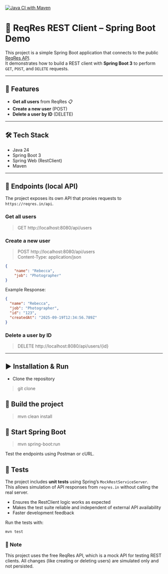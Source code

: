 [![Java CI with Maven](https://github.com/nina-bornemann/Reqres_in_RestClient_POST/actions/workflows/maven.yml/badge.svg)](https://github.com/nina-bornemann/Reqres_in_RestClient_POST/actions/workflows/maven.yml)

# 📡 ReqRes REST Client – Spring Boot Demo

This project is a simple Spring Boot application that connects to the public [ReqRes API](https://reqres.in/).  
It demonstrates how to build a REST client with **Spring Boot 3** to perform `GET`, `POST`, and `DELETE` requests.

---

## 🚀 Features

-  **Get all users** from ReqRes 📋
-  **Create a new user** (POST)
-  **Delete a user by ID** (DELETE)

---

## 🛠️ Tech Stack
- Java 24
- Spring Boot 3
- Spring Web (RestClient)
- Maven
 
---

## 🏁 Endpoints (local API)

The project exposes its own API that proxies requests to `https://reqres.in/api`.

### Get all users
> GET http://localhost:8080/api/users

### Create a new user
> POST http://localhost:8080/api/users  
Content-Type: application/json  
```json
{  
    "name": "Rebecca",  
    "job": "Photographer"  
}
``` 


Example Response:
```json
{
  "name": "Rebecca",
  "job": "Photographer",
  "id": "123",
  "createdAt": "2025-09-19T12:34:56.789Z"
}
```

### Delete a user by ID
> DELETE http://localhost:8080/api/users/{id}

--- 

## ▶️ Installation & Run
- Clone the repository
> git clone <repo-url>

## 🔧 Build the project
> mvn clean install

## 👢 Start Spring Boot
> mvn spring-boot:run

Test the endpoints using Postman or cURL.

## 🧪 Tests

The project includes **unit tests** using Spring’s `MockRestServiceServer`.  
This allows simulation of API responses from `reqres.in` without calling the real server.
- Ensures the RestClient logic works as expected
- Makes the test suite reliable and independent of external API availability
- Faster development feedback

Run the tests with:
```bash
mvn test
```

### 💬 Note
This project uses the free ReqRes API, which is a mock API for testing REST clients.
All changes (like creating or deleting users) are simulated only and not persisted.

